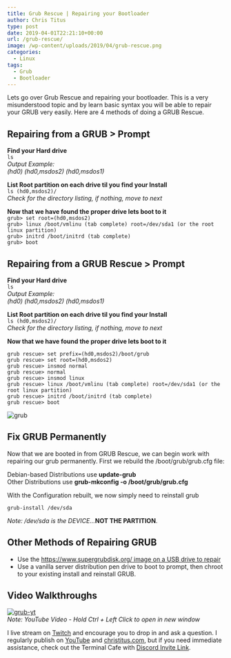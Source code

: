 ```yaml
---
title: Grub Rescue | Repairing your Bootloader
author: Chris Titus
type: post
date: 2019-04-01T22:21:10+00:00
url: /grub-rescue/
image: /wp-content/uploads/2019/04/grub-rescue.png
categories:
  - Linux
tags:
  - Grub
  - Bootloader
---
```

Lets go over Grub Rescue and repairing your bootloader. This is a very misunderstood topic and by learn basic syntax you will be able to repair your GRUB very easily. Here are 4 methods of doing a GRUB Rescue. <!--more-->

## Repairing from a GRUB > Prompt

**Find your Hard drive**  
`ls`   
_Output Example:    
(hd0) (hd0,msdos2) (hd0,msdos1)_  
  
 **List Root partition on each drive til you find your Install**  
`ls (hd0,msdos2)/`  
 _Check for the directory listing, if nothing, move to next_  
  
 **Now that we have found the proper drive lets boot to it**  
`grub> set root=(hd0,msdos2)`  
`grub> linux /boot/vmlinu (tab complete) root=/dev/sda1 (or the root linux partition)`  
`grub> initrd /boot/initrd (tab complete)`  
`grub> boot`  


## Repairing from a GRUB Rescue > Prompt

**Find your Hard drive**  
`ls`  
_Output Example:    
(hd0) (hd0,msdos2) (hd0,msdos1)_

 **List Root partition on each drive til you find your Install**  
`ls (hd0,msdos2)/`  
 _Check for the_ _directory_ _listing, if nothing, move to next_

 **Now that we have found the proper drive lets boot to it**  


`grub rescue> set prefix=(hd0,msdos2)/boot/grub`  
`grub rescue> set root=(hd0,msdos2)`  
`grub rescue> insmod normal`  
`grub rescue> normal`  
`grub rescue> insmod linux`  
`grub rescue> linux /boot/vmlinu (tab complete) root=/dev/sda1 (or the root linux partition)`  
`grub rescue> initrd /boot/initrd (tab complete)`  
`grub rescue> boot`

![grub](https://www.christitus.com/wp-content/uploads/2019/04/grub-300x211.png)

## Fix GRUB Permanently

Now that we are booted in from GRUB Rescue, we can begin work with repairing our grub permanently. First we rebuild the /boot/grub/grub.cfg file:

Debian-based Distributions use **update-grub**  
Other Distributions use **grub-mkconfig -o /boot/grub/grub.cfg**

With the Configuration rebuilt, we now simply need to reinstall grub

`grub-install /dev/sda`  
  
_Note: /dev/sda is the DEVICE&#8230;_**NOT THE PARTITION**. 

## Other Methods of Repairing GRUB

  * Use the [https://www.supergrubdisk.org/ image on a USB drive to repair][1]
  * Use a vanilla server distribution pen drive to boot to prompt, then chroot to your existing install and reinstall GRUB.

## Video Walkthroughs

[![grub-yt](https://img.youtube.com/vi/r7meKJsjqfY/0.jpg)](https://www.youtube.com/watch?v=r7meKJsjqfY)  
_Note: YouTube Video - Hold Ctrl + Left Click to open in new window_

I live stream on [Twitch][1] and encourage you to drop in and ask a question. I regularly publish on [YouTube][2] and [christitus.com][3], but if you need immediate assistance, check out the Terminal Cafe with [Discord Invite Link][4].

 [1]: https://twitch.tv/christitustech
 [2]: https://www.youtube.com/c/ChrisTitusTech
 [3]: https://www.christitus.com/
 [4]: https://www.christitus.com/discord
